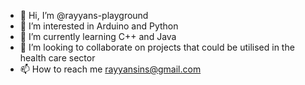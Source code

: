 - 👋 Hi, I’m @rayyans-playground
- 👀 I’m interested in Arduino and Python
- 🌱 I’m currently learning C++ and Java
- 💞️ I’m looking to collaborate on projects that could be utilised in the health care sector
- 📫 How to reach me rayyansins@gmail.com

<!---
rayyans-playground/rayyans-playground is a ✨ special ✨ repository because its `README.md` (this file) appears on your GitHub profile.
You can click the Preview link to take a look at your changes.
--->
